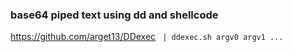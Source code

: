 ### base64 piped text using dd and shellcode
https://github.com/arget13/DDexec
` | ddexec.sh argv0 argv1 ...`

